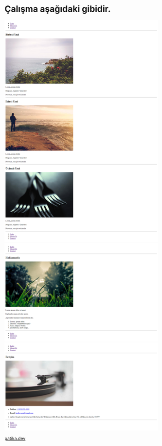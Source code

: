 # Çalışma aşağıdaki gibidir.
![index](/img/index.png)
![about](/img/about.png)
![contact](/img/contact.png)

[patika.dev](https://www.patika.dev/tr)


